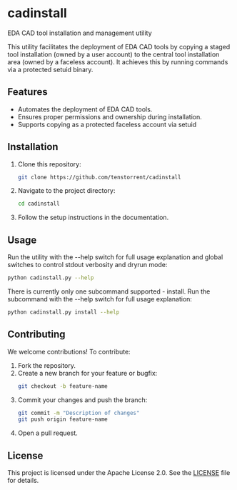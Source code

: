# cadinstall
EDA CAD tool installation and management utility

This utility facilitates the deployment of EDA CAD tools by copying a staged tool installation (owned by a user account) to the central tool installation area (owned by a faceless account). It achieves this by running commands via a protected setuid binary.

## Features
- Automates the deployment of EDA CAD tools.
- Ensures proper permissions and ownership during installation.
- Supports copying as a protected faceless account via setuid

## Installation
1. Clone this repository:
   ```bash
   git clone https://github.com/tenstorrent/cadinstall
   ```
2. Navigate to the project directory:
   ```bash
   cd cadinstall
   ```
3. Follow the setup instructions in the documentation.

## Usage
Run the utility with the --help switch for full usage explanation and global switches to control stdout verbosity and dryrun mode:
```bash
python cadinstall.py --help
```
There is currently only one subcommand supported - install. Run the subcommand with the --help switch for full usage explanation:
```bash
python cadinstall.py install --help
```

## Contributing
We welcome contributions! To contribute:
1. Fork the repository.
2. Create a new branch for your feature or bugfix:
   ```bash
   git checkout -b feature-name
   ```
3. Commit your changes and push the branch:
   ```bash
   git commit -m "Description of changes"
   git push origin feature-name
   ```
4. Open a pull request.

## License
This project is licensed under the Apache License 2.0. See the [LICENSE](LICENSE) file for details.
